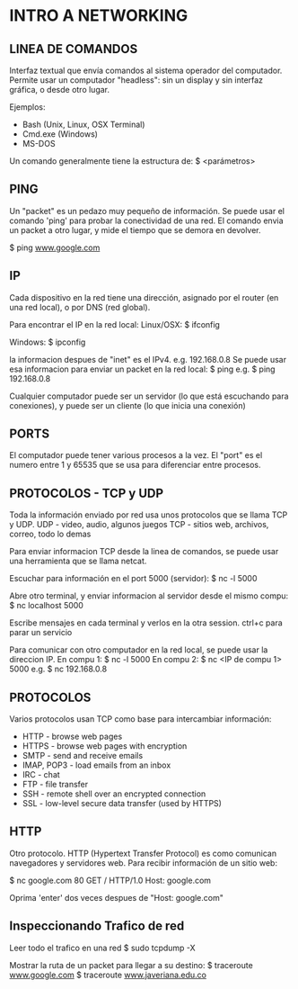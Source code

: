 # INTRO A NETWORKING

## LINEA DE COMANDOS
Interfaz textual que envía comandos al sistema operador del computador. Permite usar un computador "headless": sin un display y sin interfaz gráfica, o desde otro lugar.

Ejemplos:
* Bash (Unix, Linux, OSX Terminal)
* Cmd.exe (Windows)
* MS-DOS

Un comando generalmente tiene la estructura de:
$ <comando> <parámetros>

## PING
Un "packet" es un pedazo muy pequeño de información. Se puede usar el comando 'ping' para probar la conectividad de una red. El comando envia un packet a otro lugar, y mide el tiempo que se demora en devolver.

$ ping www.google.com

## IP
Cada dispositivo en la red tiene una dirección, asignado por el router (en una red local), o por DNS (red global).

Para encontrar el IP en la red local:
Linux/OSX:
$ ifconfig

Windows:
$ ipconfig  

la informacion despues de "inet" es el IPv4. e.g. 192.168.0.8
Se puede usar esa informacion para enviar un packet en la red local:
$ ping <IPv4>
e.g.
$ ping 192.168.0.8

Cualquier computador puede ser un servidor (lo que está escuchando para conexiones), y puede ser un cliente (lo que inicia una conexión)

## PORTS
El computador puede tener various procesos a la vez. El "port" es el numero entre 1 y 65535 que se usa para diferenciar entre procesos.

## PROTOCOLOS - TCP y UDP
Toda la información enviado por red usa unos protocolos que se llama TCP y UDP.
UDP - video, audio, algunos juegos
TCP - sitios web, archivos, correo, todo lo demas

Para enviar informacion TCP desde la linea de comandos, se puede usar una herramienta que se llama netcat.

Escuchar para información en el port 5000 (servidor):
$ nc -l 5000

Abre otro terminal, y enviar informacion al servidor desde el mismo compu:
$ nc localhost 5000

Escribe mensajes en cada terminal y verlos en la otra session.
ctrl+c para parar un servicio

Para comunicar con otro computador en la red local, se puede usar la direccion IP. En compu 1:
$ nc -l 5000
En compu 2:
$ nc <IP de compu 1> 5000
e.g.
$ nc 192.168.0.8

## PROTOCOLOS
Varios protocolos usan TCP como base para intercambiar información:
* HTTP - browse web pages
* HTTPS - browse web pages with encryption
* SMTP - send and receive emails
* IMAP, POP3 - load emails from an inbox
* IRC - chat
* FTP - file transfer
* SSH - remote shell over an encrypted connection
* SSL - low-level secure data transfer (used by HTTPS)

## HTTP
Otro protocolo. HTTP (Hypertext Transfer Protocol) es como comunican navegadores y servidores web.
Para recibir información de un sitio web:

$ nc google.com 80
GET / HTTP/1.0
Host: google.com

Oprima 'enter' dos veces despues de "Host: google.com"

## Inspeccionando Trafico de red
Leer todo el trafico en una red
$ sudo tcpdump -X

Mostrar la ruta de un packet para llegar a su destino:
$ traceroute www.google.com
$ traceroute www.javeriana.edu.co
